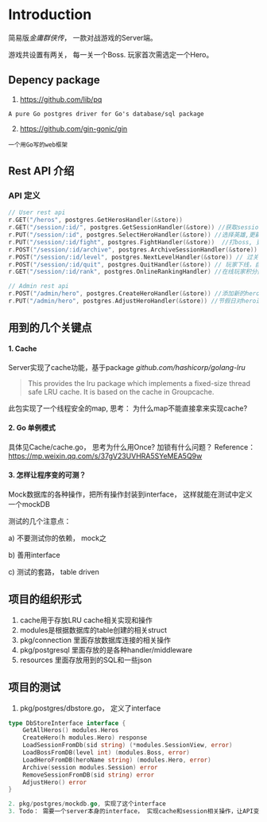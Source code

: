 # Introduction
简易版*金庸群侠传*， 一款对战游戏的Server端。

游戏共设置有两关， 每一关一个Boss. 玩家首次需选定一个Hero。

## Depency package

1. https://github.com/lib/pq
```text
A pure Go postgres driver for Go's database/sql package
```
2. https://github.com/gin-gonic/gin
```text
一个用Go写的web框架
```

## Rest API 介绍

### API 定义
```go
// User rest api
r.GET("/heros", postgres.GetHerosHandler(&store))
r.GET("/session/:id/", postgres.GetSessionHandler(&store)) //获取session
r.PUT("/session/:id", postgres.SelectHeroHandler(&store)) //选择英雄,更新session, PUT /session/:id?hero="张无忌"
r.PUT("/session/:id/fight", postgres.FightHandler(&store))  //打boss, 更新session里面的信息，得分
r.POST("/session/:id/archive", postgres.ArchiveSessionHandler(&store)) // ssMap[:id]存档到db
r.POST("/session/:id/level", postgres.NextLevelHandler(&store)) // 过关，更新session[加血，currentLevel, boss信息]
r.POST("/session/:id/quit", postgres.QuitHandler(&store)) // 玩家下线，自动存档
r.GET("/session/:id/rank", postgres.OnlineRankingHandler) //在线玩家积分排名 ```
```

```go
// Admin rest api
r.POST("/admin/hero", postgres.CreateHeroHandler(&store)) //添加新的hero
r.PUT("/admin/hero", postgres.AdjustHeroHandler(&store)) //节假日对hero进行调整，比如每个战斗力提升20%
```

## 用到的几个关键点
#### 1. Cache
Server实现了cache功能，基于package *github.com/hashicorp/golang-lru*
   > This provides the lru package which implements a fixed-size thread safe LRU cache. It is based on the cache in Groupcache.
   > 
此包实现了一个线程安全的map, 思考： 为什么map不能直接拿来实现cache?

#### 2. Go 单例模式
具体见Cache/cache.go， 思考为什么用Once? 加锁有什么问题？
Reference： https://mp.weixin.qq.com/s/37gV23UVHRA5SYeMEA5Q9w

#### 3. 怎样让程序变的可测？
Mock数据库的各种操作，把所有操作封装到interface， 这样就能在测试中定义一个mockDB

测试的几个注意点：

a) 不要测试你的依赖， mock之

b) 善用interface

c) 测试的套路， table driven
 
## 项目的组织形式

1. cache用于存放LRU cache相关实现和操作
2. modules是根据数据库的table创建的相关struct
3. pkg/connection 里面存放数据库连接的相关操作
4. pkg/postgresql 里面存放的是各种handler/middleware
5. resources 里面存放用到的SQL和一些json

## 项目的测试
1. pkg/postgres/dbstore.go， 定义了interface
```go
type DbStoreInterface interface {
	GetAllHeros() modules.Heros
	CreateHero(h modules.Hero) response
	LoadSessionFromDb(sid string) (*modules.SessionView, error)
	LoadBossFromDB(level int) (modules.Boss, error)
	LoadHeroFromDB(heroName string) (modules.Hero, error)
	Archive(session modules.Session) error
	RemoveSessionFromDB(sid string) error
	AdjustHero() error
}

2. pkg/postgres/mockdb.go, 实现了这个interface
3. Todo： 需要一个server本身的interface， 实现cache和session相关操作，让API变的更可测，测试覆盖率更高。
```